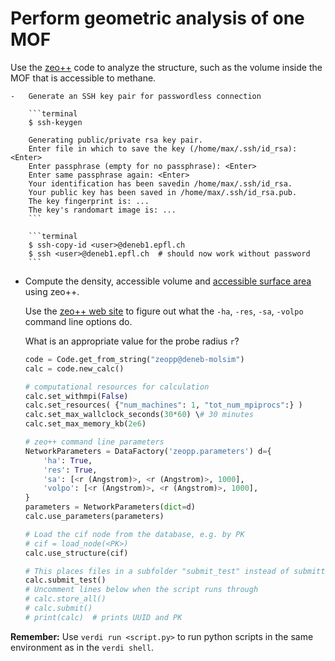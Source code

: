 Perform geometric analysis of one MOF
=====================================

Use the [zeo++](http://www.zeoplusplus.org/) code to analyze the
structure, such as the volume inside the MOF that is accessible to
methane.

    -   Generate an SSH key pair for passwordless connection

        ```terminal
        $ ssh-keygen

        Generating public/private rsa key pair. 
        Enter file in which to save the key (/home/max/.ssh/id_rsa): <Enter> 
        Enter passphrase (empty for no passphrase): <Enter> 
        Enter same passphrase again: <Enter> 
        Your identification has been savedin /home/max/.ssh/id_rsa. 
        Your public key has been saved in /home/max/.ssh/id_rsa.pub. 
        The key fingerprint is: ... 
        The key's randomart image is: ... 
        ```

        ```terminal
        $ ssh-copy-id <user>@deneb1.epfl.ch 
        $ ssh <user>@deneb1.epfl.ch  # should now work without password
        ```

-   Compute the density, accessible volume and [accessible surface
    area](https://en.wikipedia.org/wiki/Accessible_surface_area) using
    zeo++.

    Use the [zeo++ web site](http://www.zeoplusplus.org/examples.html)
    to figure out what the `-ha`, `-res`, `-sa`, `-volpo` command line
    options do.

    What is an appropriate value for the probe radius `r`?

    ```python
    code = Code.get_from_string("zeopp@deneb-molsim") 
    calc = code.new_calc()

    # computational resources for calculation 
    calc.set_withmpi(False)
    calc.set_resources( {"num_machines": 1, "tot_num_mpiprocs":} )
    calc.set_max_wallclock_seconds(30*60) \# 30 minutes
    calc.set_max_memory_kb(2e6)

    # zeo++ command line parameters
    NetworkParameters = DataFactory('zeopp.parameters') d={
        'ha': True,
        'res': True,
        'sa': [<r (Angstrom)>, <r (Angstrom)>, 1000], 
        'volpo': [<r (Angstrom)>, <r (Angstrom)>, 1000],
    }
    parameters = NetworkParameters(dict=d)
    calc.use_parameters(parameters)

    # Load the cif node from the database, e.g. by PK
    # cif = load_node(<PK>)
    calc.use_structure(cif)

    # This places files in a subfolder "submit_test" instead of submitting.
    calc.submit_test()
    # Uncomment lines below when the script runs through
    # calc.store_all()
    # calc.submit()
    # print(calc)  # prints UUID and PK
    ```


**Remember:** Use `verdi run <script.py>` to run python scripts in the
same environment as in the `verdi shell`.
